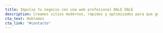 ```yaml
---
title: Impulsa tu negocio con una web profesional DALE DALE
description: Creamos sitios modernos, rápidos y optimizados para que generes más clientes.
cta_text: Hablemos
cta_link: "#contacto"
---
```

